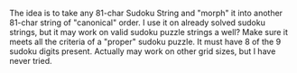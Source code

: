The idea is to take any 81-char Sudoku String and "morph" it into another 81-char string of "canonical" order. I use it on already solved sudoku strings, but it may work on valid sudoku puzzle strings a well?  Make sure it meets all the criteria of a "proper" sudoku puzzle.  It must have 8 of the 9 sudoku digits present.  Actually may work on other grid sizes, but I have never tried.  

